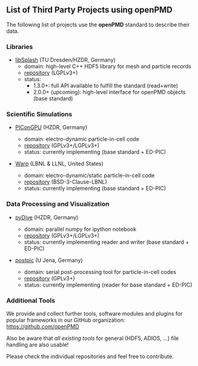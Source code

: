List of Third Party Projects using openPMD
------------------------------------------

The following list of projects use the
**openPMD** standard to describe their data.

### Libraries

- [libSplash](https://github.com/ComputationalRadiationPhysics/libSplash) (TU Dresden/HZDR, Germany)
  - domain: high-level C++ HDF5 library for mesh and particle records
  - [repository](https://github.com/ComputationalRadiationPhysics/libSplash) (LGPLv3+)
  - status:
    - 1.3.0+: full API available to fulfill the standard (read+write)
    - 2.0.0+ (upcoming): high-level interface for openPMD objects (base standard)

### Scientific Simulations

- [PIConGPU](http://picongpu.hzdr.de) (HZDR, Germany)
  - domain: electro-dynamic particle-in-cell code
  - [repository](https://github.com/ComputationalRadiationPhysics/picongpu) (GPLv3+/LGPLv3+)
  - status: currently implementing (base standard + ED-PIC)

- [Warp](http://warp.lbl.gov) (LBNL & LLNL, United States)
  - domain: electro-dynamic/static particle-in-cell code
  - [repository](https://bitbucket.org/berkeleylab/warp) (BSD-3-Clause-LBNL)
  - status: currently implementing (base standard + ED-PIC)

### Data Processing and Visualization

- [pyDive](https://github.com/ComputationalRadiationPhysics/pyDive) (HZDR, Germany)
  - domain: parallel numpy for ipython notebook
  - [repository](https://github.com/ComputationalRadiationPhysics/pyDive) (GPLv3+/LGPLv3+)
  - status: currently implementing reader and writer (base standard + ED-PIC)

- [postpic](https://github.com/skuschel/postpic) (U Jena, Germany)
  - domain: serial post-processing tool for particle-in-cell codes
  - [repository](https://github.com/skuschel/postpic) (GPLv3+)
  - status: currently implementing (reader for base standard + ED-PIC)

### Additional Tools

We provide and collect further tools, software modules and plugins for popular
frameworks in our GitHub organization:
  https://github.com/openPMD
  
Also be aware that *all existing tools* for general (HDF5, ADIOS, ...) file handling are also usable!

Please check the individual repositories and feel free to contribute.
